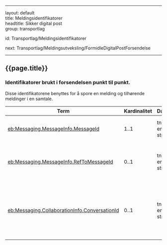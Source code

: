 -----

layout: default  
title: Meldingsidentifikatorer  
headtitle: Sikker digital post  
group: transportlag

id: Transportlag/Meldingsidentifikatorer

next: Transportlag/Meldingsutveksling/FormidleDigitalPostForsendelse

-----

## {{page.title}}

### Identifikatorer brukt i forsendelsen punkt til punkt.

Disse identifikatorene benyttes for å spore en melding og tilhørende
meldinger i en samtale.

| Term                                                                           | Kardinalitet | Datatype             | Beskrivelse                                                                            |
| ------------------------------------------------------------------------------ | ------------ | -------------------- | -------------------------------------------------------------------------------------- |
| [eb:Messaging.MessageInfo.MessageId](UserMessage/MessageInfo)                  | 1..1         | tns:non-empty-string | GUID som unikt identifiserer meldingen                                                 |
| [eb:Messaging.MessageInfo.RefToMessageId](UserMessage/MessageInfo)             | 0..1         | tns:non-empty-string | GUID som unikt identifiserer meldingen dette er et svar på                             |
| [eb:Messaging.CollaborationInfo.ConversationId](UserMessage/CollaborationInfo) | 0..1         | tns:non-empty-string | GUID som unikt identifiserer første melding i samtalen, kan brukes på tvers av Aktører |
